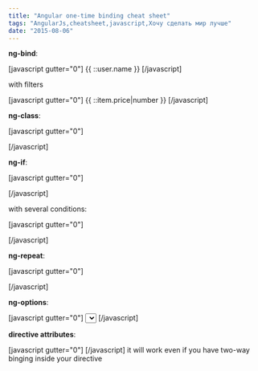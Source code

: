 ```yaml
---
title: "Angular one-time binding cheat sheet"
tags: "AngularJs,cheatsheet,javascript,Хочу сделать мир лучше"
date: "2015-08-06"
---
```


**ng-bind**:

\[javascript gutter="0"\] {{ ::user.name }} \[/javascript\]

with filters

\[javascript gutter="0"\] {{ ::item.price|number }} \[/javascript\]

**ng-class**:

\[javascript gutter="0"\] <div ng-class="::{ 'active': item.active }"></div> \[/javascript\]

**ng-if**:

\[javascript gutter="0"\] <div ng-if="::user.isOnline"></div> \[/javascript\]

with several conditions:

\[javascript gutter="0"\] <div ng-if="::(user.isOnline && users.length)"></div> \[/javascript\]

**ng-repeat**:

\[javascript gutter="0"\] <div ng-repeat="item in ::user.items"></div> \[/javascript\]

**ng-options**:

\[javascript gutter="0"\] <select ng-options="n.title for n in ::list"></select> \[/javascript\]

**directive attributes**:

\[javascript gutter="0"\] <user-card user="::currentUser"></user-card> \[/javascript\] it will work even if you have two-way binging inside your directive
